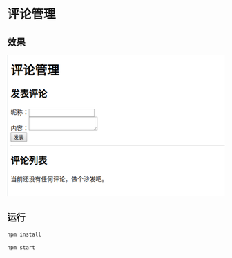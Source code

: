 # 评论管理

## 效果

![效果](https://raw.githubusercontent.com/anandzhang/microproject-react/master/readme-img/comment.png)

## 运行

```shell
npm install
```

```shell
npm start
```


